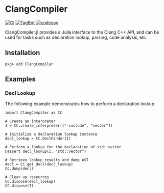 # ClangCompiler

[![CI](https://github.com/Gnimuc/ClangCompiler.jl/actions/workflows/CI.yml/badge.svg)](https://github.com/Gnimuc/ClangCompiler.jl/actions/workflows/CI.yml)
[![TagBot](https://github.com/Gnimuc/ClangCompiler.jl/actions/workflows/TagBot.yml/badge.svg)](https://github.com/Gnimuc/ClangCompiler.jl/actions/workflows/TagBot.yml)
[![codecov](https://codecov.io/gh/Gnimuc/ClangCompiler.jl/graph/badge.svg?token=uJ7HWrZcmd)](https://codecov.io/gh/Gnimuc/ClangCompiler.jl)

ClangCompiler.jl provides a Julia interface to the Clang C++ API, and can be used for tasks such as declaration lookup, parsing, code analysis, etc.

## Installation

```
pkg> add ClangCompiler
```

## Examples

### Decl Lookup

The following example demonstrates how to perform a declaration lookup:

```julia-repl
import ClangCompiler as CC

# Create an interpreter
I = CC.create_interpreter(["-include", "vector"])

# Initialize a declaration lookup instance
decl_lookup = CC.DeclFinder(I)

# Perform a lookup for the declaration of std::vector
@assert decl_lookup(I, "std::vector")

# Retrieve lookup results and dump AST
decl = CC.get_decl(decl_lookup)
CC.dump(decl)

# Clean up resources
CC.dispose(decl_lookup)
CC.dispose(I)
```